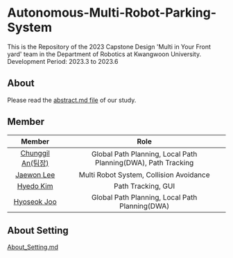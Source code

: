 # Autonomous-Multi-Robot-Parking-System

This is the Repository of the 2023 Capstone Design 'Multi in Your Front yard' team in the Department of Robotics at Kwangwoon University.<br>
Development Period: 2023.3 to 2023.6

## About
Please read the [abstract.md file](./abstract.md) of our study.

## Member

|Member|Role|
|:---:|:---:|
|[Chunggil An(팀장)](https://github.com/chunggilan)|Global Path Planning, Local Path Planning(DWA), Path Tracking|
|[Jaewon Lee](https://github.com/Lee-JaeWon)|Multi Robot System, Collision Avoidance|
|[Hyedo Kim](https://github.com/KIM-HYEDO)|Path Tracking, GUI|
|[Hyoseok Joo](https://github.com/JooHyoSeok)|Global Path Planning, Local Path Planning(DWA)|  

## About Setting
[About_Setting.md](./About_Setting/)
